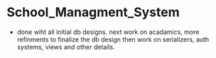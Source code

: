 # School_Managment_System

- done wiht all initial db designs. next work on acadamics, more refinments to finalize the db design then work on serializers, auth systems, views and other details.
